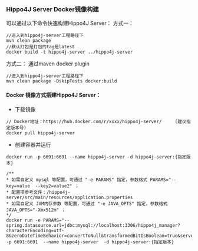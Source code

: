 ### Hippo4J Server Docker镜像构建
可以通过以下命令快速构建Hippo4J Server：
方式一：
```
//进入到hippo4j-server工程路径下
mvn clean package
//默认打包是打包的tag是latest
docker build -t hippo4j-server ../hippo4j-server
```
方式二：
通过maven docker plugin
```
//进入到hippo4j-server工程路径下
mvn clean package -DskipTests docker:build
```
#### Docker 镜像方式搭建Hippo4J Server：

- 下载镜像

```
// Docker地址：https://hub.docker.com/r/xxxx/hippo4j-server/     (建议指定版本号)
docker pull hippo4j-server
```

- 创建容器并运行

```
docker run -p 6691:6691 --name hippo4j-server -d hippo4j-server:{指定版本}

/**
* 如需自定义 mysql 等配置，可通过 "-e PARAMS" 指定，参数格式 PARAMS="--key=value  --key2=value2" ；
* 配置项参考文件：/hippo4j-server/src/main/resources/application.properties
* 如需自定义 JVM内存参数 等配置，可通过 "-e JAVA_OPTS" 指定，参数格式 JAVA_OPTS="-Xmx512m" ；
*/
docker run -e PARAMS="--spring.datasource.url=jdbc:mysql://localhost:3306/hippo4j_manager?characterEncoding=utf-8&zeroDateTimeBehavior=convertToNull&transformedBitIsBoolean=true&serverTimezone=GMT%2B8" -p 6691:6691  --name hippo4j-server  -d hippo4j-server:{指定版本}
```

